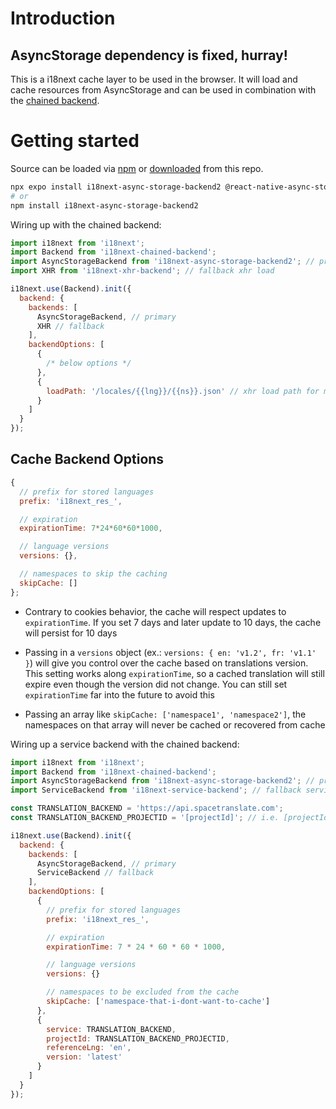 # Introduction

## AsyncStorage dependency is fixed, hurray!

This is a i18next cache layer to be used in the browser. It will load and cache resources from AsyncStorage and can be used in combination with the [chained backend](https://github.com/i18next/i18next-chained-backend).

# Getting started

Source can be loaded via [npm](https://www.npmjs.com/package/i18next-async-storage-cache) or [downloaded](https://github.com/timbrandin/i18next-async-storage-cache/blob/master/i18nextAsyncStorageCache.min.js) from this repo.

```bash
npx expo install i18next-async-storage-backend2 @react-native-async-storage/async-storage
# or
npm install i18next-async-storage-backend2
```

Wiring up with the chained backend:

```js
import i18next from 'i18next';
import Backend from 'i18next-chained-backend';
import AsyncStorageBackend from 'i18next-async-storage-backend2'; // primary use cache
import XHR from 'i18next-xhr-backend'; // fallback xhr load

i18next.use(Backend).init({
  backend: {
    backends: [
      AsyncStorageBackend, // primary
      XHR // fallback
    ],
    backendOptions: [
      {
        /* below options */
      },
      {
        loadPath: '/locales/{{lng}}/{{ns}}.json' // xhr load path for my own fallback
      }
    ]
  }
});
```

## Cache Backend Options

```js
{
  // prefix for stored languages
  prefix: 'i18next_res_',

  // expiration
  expirationTime: 7*24*60*60*1000,

  // language versions
  versions: {},

  // namespaces to skip the caching
  skipCache: []
};
```

- Contrary to cookies behavior, the cache will respect updates to `expirationTime`. If you set 7 days and later update to 10 days, the cache will persist for 10 days

- Passing in a `versions` object (ex.: `versions: { en: 'v1.2', fr: 'v1.1' }`) will give you control over the cache based on translations version. This setting works along `expirationTime`, so a cached translation will still expire even though the version did not change. You can still set `expirationTime` far into the future to avoid this

- Passing an array like `skipCache: ['namespace1', 'namespace2']`, the namespaces on that array will never be cached or recovered from cache

Wiring up a service backend with the chained backend:

```js
import i18next from 'i18next';
import Backend from 'i18next-chained-backend';
import AsyncStorageBackend from 'i18next-async-storage-backend2'; // primary use cache
import ServiceBackend from 'i18next-service-backend'; // fallback service backend

const TRANSLATION_BACKEND = 'https://api.spacetranslate.com';
const TRANSLATION_BACKEND_PROJECTID = '[projectId]'; // i.e. [projectId].spacetranslate.com

i18next.use(Backend).init({
  backend: {
    backends: [
      AsyncStorageBackend, // primary
      ServiceBackend // fallback
    ],
    backendOptions: [
      {
        // prefix for stored languages
        prefix: 'i18next_res_',

        // expiration
        expirationTime: 7 * 24 * 60 * 60 * 1000,

        // language versions
        versions: {}

        // namespaces to be excluded from the cache
        skipCache: ['namespace-that-i-dont-want-to-cache']
      },
      {
        service: TRANSLATION_BACKEND,
        projectId: TRANSLATION_BACKEND_PROJECTID,
        referenceLng: 'en',
        version: 'latest'
      }
    ]
  }
});
```
